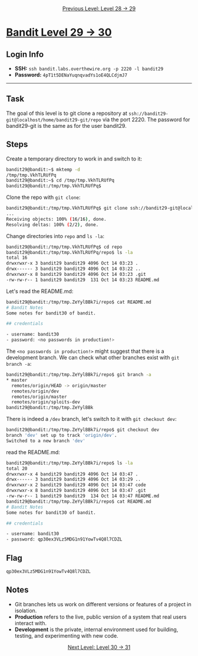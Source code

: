 <p align="center">
<a href="level-28→29.md">Previous Level: Level 28 → 29</a>
</p>

# [Bandit Level 29 → 30](https://overthewire.org/wargames/bandit/bandit30.html)

## Login Info
- **SSH:** `ssh bandit.labs.overthewire.org -p 2220 -l bandit29`
- **Password:** `4pT1t5DENaYuqnqvadYs1oE4QLCdjmJ7`

---

## Task 
The goal of this level is to git clone a repository at `ssh://bandit29-git@localhost/home/bandit29-git/repo` via the port 2220. The password for bandit29-git is the same as for the user bandit29.  

## Steps
Create a temporary directory to work in and switch to it:
```bash
bandit29@bandit:~$ mktemp -d                                
/tmp/tmp.VkhTLRUfPq
bandit29@bandit:~$ cd /tmp/tmp.VkhTLRUfPq                                 
bandit29@bandit:/tmp/tmp.VkhTLRUfPq$ 
```

Clone the repo with `git clone`:
```bash
bandit29@bandit:/tmp/tmp.VkhTLRUfPq$ git clone ssh://bandit29-git@localhost:2220/home/bandit29-git/repo
...
Receiving objects: 100% (16/16), done.
Resolving deltas: 100% (2/2), done.
```
Change directories into `repo` and `ls -la`:
```bash
bandit29@bandit:/tmp/tmp.VkhTLRUfPq$ cd repo
bandit29@bandit:/tmp/tmp.VkhTLRUfPq/repo$ ls -la
total 16
drwxrwxr-x 3 bandit29 bandit29 4096 Oct 14 03:23 .
drwx------ 3 bandit29 bandit29 4096 Oct 14 03:22 ..
drwxrwxr-x 8 bandit29 bandit29 4096 Oct 14 03:23 .git
-rw-rw-r-- 1 bandit29 bandit29  131 Oct 14 03:23 README.md
```
Let's read the README.md:
```bash
bandit29@bandit:/tmp/tmp.ZeYylBBk7i/repo$ cat README.md 
# Bandit Notes
Some notes for bandit30 of bandit.

## credentials

- username: bandit30
- password: <no passwords in production!>
```
The `<no passwords in production!>` might suggest that there is a development branch.
We can check what other branches exist with `git branch -a`:
```bash
bandit29@bandit:/tmp/tmp.ZeYylBBk7i/repo$ git branch -a
* master
  remotes/origin/HEAD -> origin/master
  remotes/origin/dev
  remotes/origin/master
  remotes/origin/sploits-dev
bandit29@bandit:/tmp/tmp.ZeYylBBk
```
There is indeed a `/dev` branch, let's switch to it with `git checkout dev`:
```bash
bandit29@bandit:/tmp/tmp.ZeYylBBk7i/repo$ git checkout dev
branch 'dev' set up to track 'origin/dev'.
Switched to a new branch 'dev'
```
read the README.md:
```bash
bandit29@bandit:/tmp/tmp.ZeYylBBk7i/repo$ ls -la
total 20
drwxrwxr-x 4 bandit29 bandit29 4096 Oct 14 03:47 .
drwx------ 3 bandit29 bandit29 4096 Oct 14 03:29 ..
drwxrwxr-x 2 bandit29 bandit29 4096 Oct 14 03:47 code
drwxrwxr-x 8 bandit29 bandit29 4096 Oct 14 03:47 .git
-rw-rw-r-- 1 bandit29 bandit29  134 Oct 14 03:47 README.md
bandit29@bandit:/tmp/tmp.ZeYylBBk7i/repo$ cat README.md 
# Bandit Notes
Some notes for bandit30 of bandit.

## credentials

- username: bandit30
- password: qp30ex3VLz5MDG1n91YowTv4Q8l7CDZL
```

## Flag
```bash
qp30ex3VLz5MDG1n91YowTv4Q8l7CDZL
```

## Notes
- Git branches lets us work on different versions or features of a project in isolation.
- **Production** refers to the live, public version of a system that real users interact with.
- **Development** is the private, internal environment used for building, testing, and experimenting with new code.

<p align="center">
<a href="level-30→31.md">Next Level: Level 30 → 31</a>
</p>



